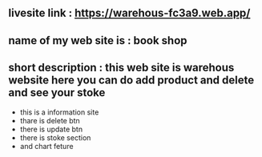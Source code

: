 ## livesite link : https://warehous-fc3a9.web.app/

## name of my web site is : book shop

## short description : this web site is warehous website here you can do add product and delete and see your stoke 

- this is a information site
- thare is delete btn 
- there is update btn
- there is stoke section
- and chart feture 
